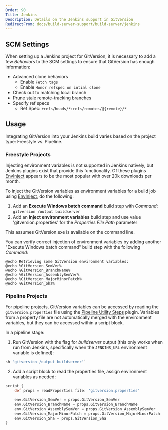 ```yaml
---
Order: 90
Title: Jenkins
Description: Details on the Jenkins support in GitVersion
RedirectFrom: docs/build-server-support/build-server/jenkins
---
```


## SCM Settings

When setting up a Jenkins project for GitVersion, it is necessary to add a few _Behaviors_ to the SCM settings to ensure that GitVersion has enough information:

*   Advanced clone behaviors
    *   Enable `Fetch tags`
    *   Enable `Honor refspec on intial clone`
*   Check out to matching local branch
*   Prune stale remote-tracking branches
*   Specify ref specs
    *   Ref Spec: `+refs/heads/*:refs/remotes/@{remote}/*`

## Usage

Integrating GitVersion into your Jenkins build varies based on the project type: Freestyle vs. Pipeline.

### Freestyle Projects

Injecting environment variables is not supported in Jenkins natively, but
Jenkins plugins exist that provide this functionality. Of these plugins
[EnvInject][env-inject] appears to be the most popular with over 20k downloads per month.

To inject the GitVersion variables as environment variables for a build job
using [EnvInject][env-inject], do the following:

1.  Add an **Execute Windows batch command** build step with _Command_:
    `gitversion /output buildserver`
2.  Add an **Inject environment variables** build step and use value
    'gitversion.properties' for the _Properties File Path_ parameter

This assumes GitVersion.exe is available on the command line.

You can verify correct injection of environment variables by adding another
"Execute Windows batch command" build step with the following _Command_:

```shell
@echo Retrieving some GitVersion environment variables:
@echo %GitVersion_SemVer%
@echo %GitVersion_BranchName%
@echo %GitVersion_AssemblySemVer%
@echo %GitVersion_MajorMinorPatch%
@echo %GitVersion_Sha%
```

### Pipeline Projects

For pipeline projects, GitVersion variables can be accessed by reading the `gitversion.properties` file using the [Pipeline Utility Steps][pipeline-utility-steps] plugin. Variables from a property file are not automatically merged with the environment variables, but they can be accessed within a script block.

In a pipeline stage:

1.  Run GitVersion with the flag for _buildserver_ output (this only works when run from Jenkins, specifically when the `JENKINS_URL` environment variable is defined):

```groovy
sh 'gitversion /output buildserver'`
```

2.  Add a script block to read the properties file, assign environment variables as needed:

```groovy
script {
    def props = readProperties file: 'gitversion.properties'

    env.GitVersion_SemVer = props.GitVersion_SemVer
    env.GitVersion_BranchName = props.GitVersion_BranchName
    env.GitVersion_AssemblySemVer = props.GitVersion_AssemblySemVer
    env.GitVersion_MajorMinorPatch = props.GitVersion_MajorMinorPatch
    env.GitVersion_Sha = props.GitVersion_Sha
}
```

[env-inject]: https://wiki.jenkins-ci.org/display/JENKINS/EnvInject+Plugin
[pipeline-utility-steps]: https://plugins.jenkins.io/pipeline-utility-steps

